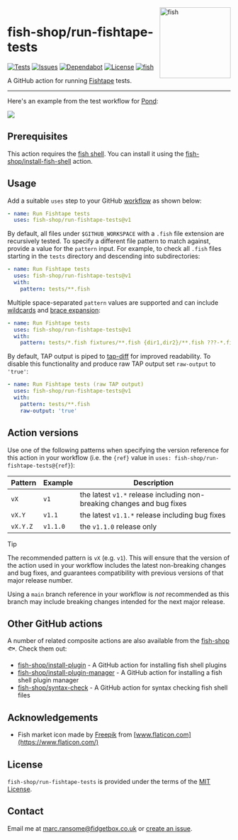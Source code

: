 <img alt="fish" src="images/fish-market.png" width="160" align="right">

# fish-shop/run-fishtape-tests

[![Tests](https://img.shields.io/github/actions/workflow/status/fish-shop/run-fishtape-tests/test.yml?branch=main&color=brightgreen&label=tests)](https://github.com/fish-shop/run-fishtape-tests/actions) [![Issues](https://img.shields.io/github/issues/fish-shop/run-fishtape-tests)](https://github.com/fish-shop/run-fishtape-tests/issues) [![Dependabot](https://img.shields.io/badge/dependabot-active-brightgreen.svg)](https://github.com/fish-shop/run-fishtape-tests/network/dependencies) [![License](https://img.shields.io/badge/license-MIT-blue)](https://opensource.org/licenses/mit-license.php) [![fish](https://img.shields.io/badge/fish-3.2.2-blue)](https://fishshell.com)

A GitHub action for running [Fishtape](https://github.com/jorgebucaran/fishtape) tests.

<hr>

Here's an example from the test workflow for [Pond](https://github.com/marcransome/pond):

<img src="example.png">

## Prerequisites

This action requires the [fish shell](https://fishshell.com). You can install it using the [fish-shop/install-fish-shell](https://github.com/fish-shop/install-fish-shell) action.

## Usage

Add a suitable `uses` step to your GitHub [workflow](https://docs.github.com/en/actions/reference/workflow-syntax-for-github-actions) as shown below:

```yaml
- name: Run Fishtape tests
  uses: fish-shop/run-fishtape-tests@v1
```

By default, all files under `$GITHUB_WORKSPACE` with a `.fish` file extension are recursively tested. To specify a different file pattern to match against, provide a value for the `pattern` input. For example, to check all `.fish` files starting in the `tests` directory and descending into subdirectories:

```yaml
- name: Run Fishtape tests
  uses: fish-shop/run-fishtape-tests@v1
  with:
    pattern: tests/**.fish
```

Multiple space-separated `pattern` values are supported and can include [wildcards](https://fishshell.com/docs/current/language.html#expand-wildcard) and [brace expansion](https://fishshell.com/docs/current/language.html?highlight=brace+expansion#brace-expansion):

```yaml
- name: Run Fishtape tests
  uses: fish-shop/run-fishtape-tests@v1
  with:
    pattern: tests/*.fish fixtures/**.fish {dir1,dir2}/**.fish ???-*.fish
```

By default, TAP output is piped to [tap-diff](https://github.com/axross/tap-diff) for improved readability. To disable this functionality and produce raw TAP output set `raw-output` to `'true'`:

```yaml
- name: Run Fishtape tests (raw TAP output)
  uses: fish-shop/run-fishtape-tests@v1
  with:
    pattern: tests/**.fish
    raw-output: 'true'
```

## Action versions

Use one of the following patterns when specifying the version reference for this action in your workflow (i.e. the `{ref}` value in `uses: fish-shop/run-fishtape-tests@{ref}`):

| Pattern  | Example   | Description                                                            |
|----------|-----------|------------------------------------------------------------------------|
| `vX`     | `v1`      | the latest `v1.*` release including non-breaking changes and bug fixes |
| `vX.Y`   | `v1.1`    | the latest `v1.1.*` release including bug fixes                        |
| `vX.Y.Z` | `v1.1.0`  | the `v1.1.0` release only                                              |

> [!TIP]
> The recommended pattern is `vX` (e.g. `v1`). This will ensure that the version of the action used in your workflow includes the latest non-breaking changes and bug fixes, and guarantees compatibility with previous versions of that major release number.

Using a `main` branch reference in your workflow is _not_ recommended as this branch may include breaking changes intended for the next major release.

## Other GitHub actions

A number of related composite actions are also available from the [fish-shop](https://github.com/fish-shop) 🐟. Check them out:

* [fish-shop/install-plugin](https://github.com/fish-shop/install-plugin) - A GitHub action for installing fish shell plugins
* [fish-shop/install-plugin-manager](https://github.com/fish-shop/install-plugin-manager) - A GitHub action for installing a fish shell plugin manager
* [fish-shop/syntax-check](https://github.com/fish-shop/syntax-check) - A GitHub action for syntax checking fish shell files

## Acknowledgements

 * Fish market icon made by [Freepik](https://www.flaticon.com/authors/freepik) from [www.flaticon.com](https://www.flaticon.com/)

## License
`fish-shop/run-fishtape-tests` is provided under the terms of the [MIT License](https://opensource.org/licenses/mit-license.php).

## Contact
Email me at [marc.ransome@fidgetbox.co.uk](mailto:marc.ransome@fidgetbox.co.uk) or [create an issue](https://github.com/fish-shop/run-fishtape-tests/issues).
